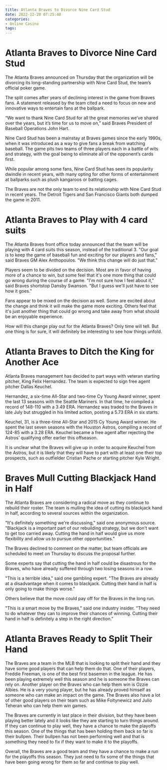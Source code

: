 ```yaml
---
title: Atlanta Braves to Divorce Nine Card Stud
date: 2022-12-20 07:25:40
categories:
- Online Casino
tags:
---
```



#  Atlanta Braves to Divorce Nine Card Stud

The Atlanta Braves announced on Thursday that the organization will be divorcing its long-standing partnership with Nine Card Stud, the team’s official poker game.

The split comes after years of declining interest in the game from Braves fans. A statement released by the team cited a need to focus on new and innovative ways to entertain fans at the ballpark.

“We want to thank Nine Card Stud for all the great memories we’ve shared over the years, but it’s time for us to move on,” said Braves President of Baseball Operations John Hart.

Nine Card Stud has been a mainstay at Braves games since the early 1990s, when it was introduced as a way to give fans a break from watching baseball. The game pits two teams of three players each in a battle of wits and strategy, with the goal being to eliminate all of the opponent’s cards first.

While popular among some fans, Nine Card Stud has seen its popularity dwindle in recent years, with many opting for other forms of entertainment at ballparks such as plush kangaroos or batting cages.

The Braves are not the only team to end its relationship with Nine Card Stud in recent years. The Detroit Tigers and San Francisco Giants both dumped the game in 2011.

#  Atlanta Braves to Play with 4 card suits

The Atlanta Braves front office today announced that the team will be playing with 4 card suits this season, instead of the traditional 3. "Our goal is to keep the game of baseball fun and exciting for our players and fans," said Braves GM Alex Anthopoulos. "We think this change will do just that."

Players seem to be divided on the decision. Most are in favor of having more of a chance to win, but some feel that it's one more thing that could go wrong during the course of a game. "I'm not sure how I feel about it," said Braves shortstop Dansby Swanson. "But I guess we'll just have to see how it goes."

Fans appear to be mixed on the decision as well. Some are excited about the change and think it will make the game more exciting. Others feel that it's just another thing that could go wrong and take away from what should be an enjoyable experience.

How will this change play out for the Atlanta Braves? Only time will tell. But one thing is for sure, it will definitely be interesting to see how things unfold.

#  Atlanta Braves to Ditch the King for Another Ace

Atlanta Braves management has decided to part ways with veteran starting pitcher, King Felix Hernandez. The team is expected to sign free agent pitcher Dallas Keuchel.

Hernandez, a six-time All-Star and two-time Cy Young Award winner, spent the last 13 seasons with the Seattle Mariners. In that time, he compiled a record of 148-110 with a 3.49 ERA. Hernandez was traded to the Braves in late July but struggled in his limited action, posting a 5.73 ERA in six starts.

Keuchel, 31, is a three-time All-Star and 2015 Cy Young Award winner. He spent the last seven seasons with the Houston Astros, compiling a record of 124-85 with a 3.28 ERA. Keuchel became a free agent after rejecting the Astros’ qualifying offer earlier this offseason.

It is unclear what the Braves will give up in order to acquire Keuchel from the Astros, but it is likely that they will have to part with at least one their top prospects, such as outfielder Cristian Pache or starting pitcher Kyle Wright.

#  Braves Mull Cutting Blackjack Hand in Half

The Atlanta Braves are considering a radical move as they continue to rebuild their roster. The team is mulling the idea of cutting its blackjack hand in half, according to several sources within the organization.

"It's definitely something we're discussing," said one anonymous source. "Blackjack is a important part of our rebuilding strategy, but we don't want to get too carried away. Cutting the hand in half would give us more flexibility and allow us to pursue other opportunities."

The Braves declined to comment on the matter, but team officials are scheduled to meet on Thursday to discuss the proposal further.

Some experts say that cutting the hand in half could be disastrous for the Braves, who have already suffered through two losing seasons in a row.

"This is a terrible idea," said one gambling expert. "The Braves are already at a disadvantage when it comes to blackjack. Cutting their hand in half is only going to make things worse."

Others believe that the move could pay off for the Braves in the long run.

"This is a smart move by the Braves," said one industry insider. "They need to do whatever they can to improve their chances of winning. Cutting their hand in half is definitely a step in the right direction."

#  Atlanta Braves Ready to Split Their Hand

The Braves are a team in the MLB that is looking to split their hand and they have some good players that can help them do that. One of their players, Freddie Freeman, is one of the best first basemen in the league. He has been playing extremely well this season and he is someone the Braves can rely on. Another player on the Braves who can help them win is Ozzie Albies. He is a very young player, but he has already proved himself as someone who can make an impact on the game. The Braves also have a lot of other good players on their team such as Mike Foltynewicz and Julio Teheran who can help them win games.

The Braves are currently in last place in their division, but they have been playing better lately and it looks like they are starting to turn things around. If they can continue to play well, they have a chance to make the playoffs this season. One of the things that has been holding them back so far is their bullpen. Their bullpen has not been performing well and that is something they need to fix if they want to make it to the playoffs.

Overall, the Braves are a good team and they have a chance to make a run for the playoffs this season. They just need to fix some of the things that have been going wrong for them so far and continue to play well.